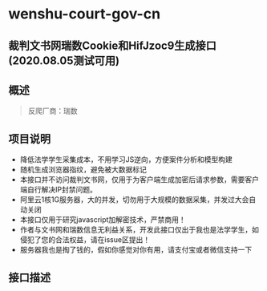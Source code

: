 # wenshu-court-gov-cn
## 裁判文书网瑞数Cookie和HifJzoc9生成接口(2020.08.05测试可用)
## 概述
> 反爬厂商：瑞数
## 项目说明
- 降低法学学生采集成本，不用学习JS逆向，方便案件分析和模型构建
- 随机生成浏览器指纹，避免被大数据标记
- 本接口并不访问裁判文书网，仅用于为客户端生成加密后请求参数，需要客户端自行解决IP封禁问题。
- 阿里云1核1G服务器，大的并发，切勿用于大规模的数据采集，并发过大会自动关闭
- 本接口仅用于研究javascript加解密技术，严禁商用！
- 作者与文书网和瑞数信息无利益关系，开发此接口仅出于我也是法学学生，如侵犯了您的合法权益，请在issue区提出！
- 服务器我也是掏了钱的，假如你感觉对你有用，请支付宝或者微信支持一下
## 接口描述
